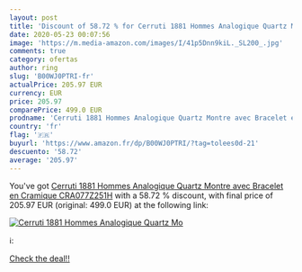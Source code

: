 ```yaml
---
layout: post
title: 'Discount of 58.72 % for Cerruti 1881 Hommes Analogique Quartz Mo'
date: 2020-05-23 00:07:56
image: 'https://m.media-amazon.com/images/I/41p5Dnn9kiL._SL200_.jpg'
comments: true
category: ofertas
author: ring
slug: 'B00WJ0PTRI-fr'
actualPrice: 205.97 EUR
currency: EUR
price: 205.97
comparePrice: 499.0 EUR
prodname: 'Cerruti 1881 Hommes Analogique Quartz Montre avec Bracelet en Cramique CRA077Z251H'
country: 'fr'
flag: '🇫🇷'
buyurl: 'https://www.amazon.fr/dp/B00WJ0PTRI/?tag=tolees0d-21'
descuento: '58.72'
average: '205.97'
---
```


You've got [Cerruti 1881 Hommes Analogique Quartz Montre avec Bracelet en Cramique CRA077Z251H](https://www.amazon.fr/dp/B00WJ0PTRI/?tag=tolees0d-21) with a  58.72 % discount, with final price of 205.97 EUR (original: 499.0 EUR) at the following link:

[![Cerruti 1881 Hommes Analogique Quartz Mo](https://m.media-amazon.com/images/I/41p5Dnn9kiL._SL200_.jpg)](https://www.amazon.fr/dp/B00WJ0PTRI/?tag=tolees0d-21)

ℹ️:


[Check the deal!!](https://www.amazon.fr/dp/B00WJ0PTRI/?tag=tolees0d-21)
